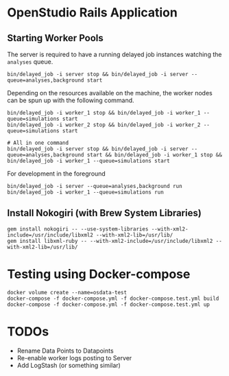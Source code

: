 # OpenStudio Rails Application

## Starting Worker Pools

The server is required to have a running delayed job instances watching
the `analyses` queue. 

```
bin/delayed_job -i server stop && bin/delayed_job -i server --queue=analyses,background start
```

Depending on the resources available on the machine, the worker nodes
can be spun up with the following command. 

```
bin/delayed_job -i worker_1 stop && bin/delayed_job -i worker_1 --queue=simulations start
bin/delayed_job -i worker_2 stop && bin/delayed_job -i worker_2 --queue=simulations start
```


```
# All in one command
bin/delayed_job -i server stop && bin/delayed_job -i server --queue=analyses,background start && bin/delayed_job -i worker_1 stop && bin/delayed_job -i worker_1 --queue=simulations start
```

For development in the foreground

```
bin/delayed_job -i server --queue=analyses,background run
bin/delayed_job -i worker_1 --queue=simulations run
```

## Install Nokogiri (with Brew System Libraries)

```
gem install nokogiri -- --use-system-libraries --with-xml2-include=/usr/include/libxml2 --with-xml2-lib=/usr/lib/
gem install libxml-ruby -- --with-xml2-include=/usr/include/libxml2 --with-xml2-lib=/usr/lib/
```

# Testing using Docker-compose

```
docker volume create --name=osdata-test
docker-compose -f docker-compose.yml -f docker-compose.test.yml build
docker-compose -f docker-compose.yml -f docker-compose.test.yml up
```

# TODOs

* Rename Data Points to Datapoints
* Re-enable worker logs posting to Server
* Add LogStash (or something similar)

